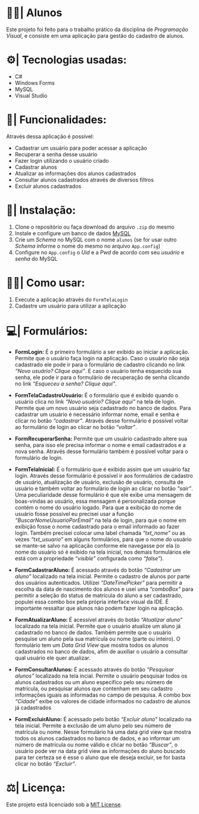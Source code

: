 # 👩‍🎓| Alunos
Este projeto foi feito para o trabalho prático da disciplina de *Programação Visual*, e consiste em uma aplicação para gestão do cadastro de alunos.

# ⚙| Tecnologias usadas:
- C#
- Windows Forms
- MySQL
- Visual Studio

# 📝| Funcionalidades:
Através dessa aplicação é possível:
- Cadastrar um usuário para poder acessar a aplicação
- Recuperar a senha desse usuário
- Fazer login utilizando o usuário criado
- Cadastrar alunos
- Atualizar as informações dos alunos cadastrados
- Consultar alunos cadastrados através de diversos filtros
- Excluir alunos cadastrados

# 🔧| Instalação:
1. Clone o repositório ou faça download do arquivo `.zip` do mesmo
2. Instale e configure um banco de dados [MySQL](https://www.mysql.com)
3. Crie um *Schema* no MySQL com o nome `alunos` (se for usar outro *Schema* informe o nome do mesmo no arquivo `App.config`)
4. Configure no `App.config` o *Uid* e a *Pwd* de acordo com seu *usuário* e *senha* do MySQL

# 👩‍💻| Como usar:
1. Execute a aplicação através do `FormTelaLogin`
2. Cadastre um usuário para utilizar a aplicação

# 💻| Formulários:
- **FormLogin:** É o primeiro formulário a ser exibido ao iniciar a aplicação. Permite
que o usuário faça login na aplicação. Caso o usuário não seja cadastrado ele
pode ir para o formulário de cadastro clicando no link *“Novo usuário? Clique
aqui”*. E caso o usuário tenha esquecido sua senha, ele pode ir para o formulário
de recuperação de senha clicando no link *“Esqueceu a senha? Clique aqui”*.

- **FormTelaCadastroUsuário:** É o formulário que é exibido quando o usuário clica
no link *“Novo usuário? Clique aqui”* na tela de login. Permite que um novo usuário
seja cadastrado no banco de dados. Para cadastrar um usuário é necessário
informar nome, email e senha e clicar no botão *“cadastrar”*. Através desse
formulário é possível voltar ao formulário de login ao clicar no botão *“voltar”*.

- **FormRecuperarSenha:** Permite que um usuário cadastrado altere sua senha,
para isso ele precisa informar o nome e email cadastrados e a nova senha.
Através desse formulário também é possível voltar para o formulário de login.

- **FormTelaInicial:** É o formulário que é exibido assim que um usuário faz login.
Através desse formulário é possível ir aos formulários de cadastro de usuário,
atualização de usuário, exclusão de usuário, consulta de usuário e também voltar
ao formulário de login ao clicar no botão *“sair”*. Uma peculiaridade desse formulário
é que ele exibe uma mensagem de boas-vindas ao usuário, essa mensagem é
personalizada porque contém o nome do usuário logado. Para que a exibição do
nome de usuário fosse possível eu precisei usar a função
*“BuscarNomeUsuarioPorEmail”* na tela de login, para que o nome em exibição
fosse o nome cadastrado para o email informado ao fazer login. Também precisei
colocar uma label chamada *“txt_nome”* ou as vezes *“txt_usuario”* em alguns
formulários, para que o nome do usuário se mante-se salvo na aplicação conforme
ele navegasse por ela (o nome do usuário só é exibido na tela inicial, nos demais
formulários ele está com a propriedade *“visible”* configurada como *“false”*).

- **FormCadastrarAluno:** É acessado através do botão *“Cadastrar um aluno”*
localizado na tela inicial. Permite o cadastro de alunos por parte dos usuários
autenticados. Utilizei *“DateTimePicker”* para permitir a escolha da data de
nascimento dos alunos e usei uma *“comboBox”* para permitir a seleção do status
de matrícula do aluno a ser cadastrado, populei essa combo box pela própria
interface visual da IDE.
É importante ressaltar que alunos não podem fazer login na aplicação.

- **FormAtualizarAluno:** É acessível através do botão *“Atualizar aluno”* localizado na
tela inicial. Permite que o usuário atualize um aluno já cadastrado no banco de
dados. Também permite que o usuário pesquise um aluno pela sua matrícula ou
nome (parte ou inteiro). O formulário tem um *Data Grid View* que mostra todos os
alunos cadastrados no banco de dados, afim de auxiliar o usuário a consultar qual
usuário ele quer atualizar.

- **FormConsultarAlunos:** É acessado através do botão *“Pesquisar alunos”*
localizado na tela incial. Permite o usuário pesquisar todos os alunos cadastrados
ou um aluno especifico pelo seu número de matrícula, ou pesquisar alunos que
contenham em seu cadastro informações iguais as informadas no campo de
pesquisa.
A combo box *“Cidade”* exibe os valores de cidade informados no cadastro de
alunos já cadastrados

- **FormExcluirAluno:** É acessado pelo botão *“Excluir aluno”* localizado na tela
inicial. Permite a exclusão de um aluno pelo seu número de matrícula ou nome.
Nesse formulário há uma data grid view que mostra todos os alunos
cadastrados no banco de dados, e ao informar um número de matrícula ou
nome válido e clicar no botão *“Buscar”*, o usuário pode ver na data grid view as
informações do aluno buscado para ter certeza se é esse o aluno que ele
deseja excluir, se for basta clicar no botão *“Excluir”*.

# ⚖| Licença:
Este projeto está licenciado sob a [MIT License](LICENSE).
